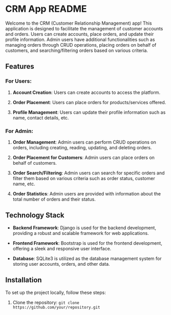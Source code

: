 # CRM App README

Welcome to the CRM (Customer Relationship Management) app! This application is designed to facilitate the management of customer accounts and orders. Users can create accounts, place orders, and update their profile information. Admin users have additional functionalities such as managing orders through CRUD operations, placing orders on behalf of customers, and searching/filtering orders based on various criteria.

## Features

### For Users:

1. **Account Creation**: Users can create accounts to access the platform.

2. **Order Placement**: Users can place orders for products/services offered.

3. **Profile Management**: Users can update their profile information such as name, contact details, etc.

### For Admin:

1. **Order Management**: Admin users can perform CRUD operations on orders, including creating, reading, updating, and deleting orders.

2. **Order Placement for Customers**: Admin users can place orders on behalf of customers.

3. **Order Search/Filtering**: Admin users can search for specific orders and filter them based on various criteria such as order status, customer name, etc.

4. **Order Statistics**: Admin users are provided with information about the total number of orders and their status.

## Technology Stack

- **Backend Framework**: Django is used for the backend development, providing a robust and scalable framework for web applications.

- **Frontend Framework**: Bootstrap is used for the frontend development, offering a sleek and responsive user interface.

- **Database**: SQLite3 is utilized as the database management system for storing user accounts, orders, and other data.

## Installation

To set up the project locally, follow these steps:

1. Clone the repository:
   ``` git clone https://github.com/your/repository.git ```
